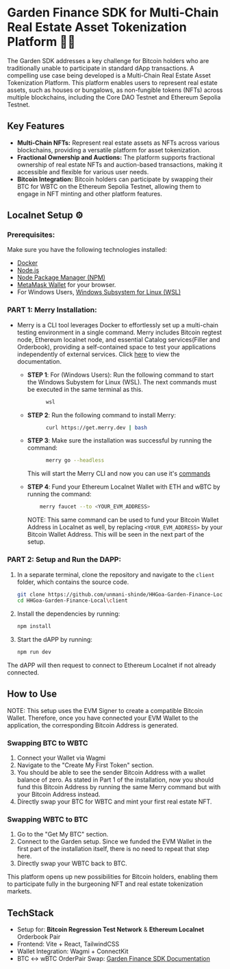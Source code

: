 # Garden Finance SDK for Multi-Chain Real Estate Asset Tokenization Platform 🌸💲

The Garden SDK addresses a key challenge for Bitcoin holders who are traditionally unable to participate in standard dApp transactions. A compelling use case being developed is a Multi-Chain Real Estate Asset Tokenization Platform. This platform enables users to represent real estate assets, such as houses or bungalows, as non-fungible tokens (NFTs) across multiple blockchains, including the Core DAO Testnet and Ethereum Sepolia Testnet.

## Key Features

- **Multi-Chain NFTs:** Represent real estate assets as NFTs across various blockchains, providing a versatile platform for asset tokenization.
- **Fractional Ownership and Auctions:** The platform supports fractional ownership of real estate NFTs and auction-based transactions, making it accessible and flexible for various user needs.
- **Bitcoin Integration:** Bitcoin holders can participate by swapping their BTC for WBTC on the Ethereum Sepolia Testnet, allowing them to engage in NFT minting and other platform features.

## Localnet Setup ⚙️

### Prerequisites:

Make sure you have the following technologies installed:

- [Docker](https://docs.docker.com/engine/install/)
- [Node.js](https://nodejs.org/en/download/package-manager)
- [Node Package Manager (NPM)](https://www.npmjs.com/)
- [MetaMask Wallet](https://metamask.io/download.html) for your browser.
- For Windows Users, [Windows Subsystem for Linux (WSL)](https://learn.microsoft.com/en-us/windows/wsl/install)

### PART 1: Merry Installation:

- Merry is a CLI tool leverages Docker to effortlessly set up a multi-chain testing environment in a single command. Merry includes Bitcoin regtest node, Ethereum localnet node, and essential Catalog services(Filler and Orderbook), providing a self-contained space to test your applications independently of external services. Click [here](https://docs.garden.finance/developers/merry/) to view the documentation.

  - **STEP 1**: For (Windows Users): Run the following command to start the Windows Subystem for Linux (WSL). The next commands must be executed in the same terminal as this.
      ```bash
            wsl
      ```
  - **STEP 2**: Run the following command to install Merry:
      ```bash
            curl https://get.merry.dev | bash
      ```
  - **STEP 3**: Make sure the installation was successful by running the command:
      ```bash
            merry go --headless
      ```
      This will start the Merry CLI and now you can use it's [commands](https://docs.garden.finance/developers/merry/merry-cmds)
    
  - **STEP 4**: Fund your Ethereum Localnet Wallet with ETH and wBTC by running the command:
    
      ```bash
          merry faucet --to <YOUR_EVM_ADDRESS>
      ```
      NOTE: This same command can be used to fund your Bitcoin Wallet Address in Localnet as well, by replacing `<YOUR_EVM_ADDRESS>` by your Bitcoin Wallet Address. This will be seen in the next part of the setup.

### PART 2: Setup and Run the DAPP:

1. In a separate terminal, clone the repository and navigate to the `client` folder, which contains the source code.
   
   ```bash
   git clone https://github.com/unmani-shinde/HHGoa-Garden-Finance-Local
   cd HHGoa-Garden-Finance-Local\client
   ```
2. Install the dependencies by running:
   ```bash
   npm install
   ```
5. Start the dAPP by running:
   ```bash
   npm run dev
    ```
The dAPP will then request to connect to Ethereum Localnet if not already connected.

## How to Use

NOTE: This setup uses the EVM Signer to create a compatible Bitcoin Wallet. Therefore, once you have connected your EVM Wallet to the application, the corresponding Bitcoin Address is generated.

### Swapping BTC to WBTC

1. Connect your Wallet via Wagmi
2. Navigate to the "Create My First Token" section.
3. You should be able to see the sender Bitcoin Address with a wallet balance of zero. As stated in Part 1 of the installation, now you should fund this Bitcoin Address by running the same Merry command but with your Bitcoin Address instead.   
4. Directly swap your BTC for WBTC and mint your first real estate NFT.

### Swapping WBTC to BTC

1. Go to the "Get My BTC" section.
2. Connect to the Garden setup. Since we funded the EVM Wallet in the first part of the installation itself, there is no need to repeat that step here.
4. Directly swap your WBTC back to BTC.

This platform opens up new possibilities for Bitcoin holders, enabling them to participate fully in the burgeoning NFT and real estate tokenization markets.

## TechStack
- Setup for: **Bitcoin Regression Test Network** & **Ethereum Localnet** Orderbook Pair
- Frontend: Vite + React, TailwindCSS
- Wallet Integration: Wagmi + ConnectKit
- BTC <-> wBTC OrderPair Swap: [Garden Finance SDK Documentation](https://docs.garden.finance/developers/sdk/)

